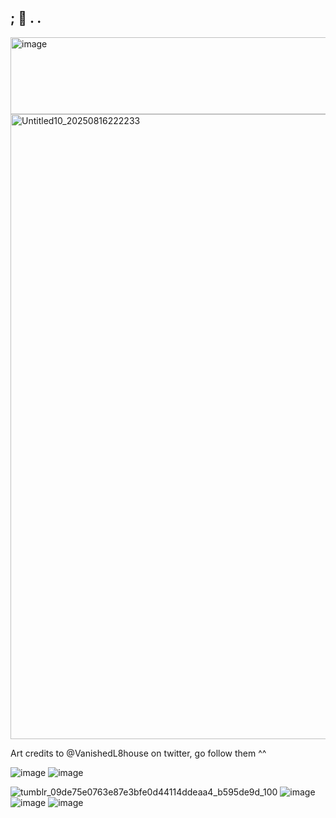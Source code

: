 
## ; 💉 . .

<img width="2048" height="123" alt="image" src="https://github.com/user-attachments/assets/23b5d3f9-1080-4edd-ad11-a235964f4132" />


<img width="1900" height="1000" alt="Untitled10_20250816222233" src="https://github.com/user-attachments/assets/9ff95d91-4c26-4bfb-97f1-6ec52a22c103" />







Art credits to @VanishedL8house on twitter, go follow them ^^

![image](https://github.com/user-attachments/assets/a9b0f31e-1a2b-41a9-b49f-9b6fa2e28c5d)
  ![image](https://github.com/user-attachments/assets/1261802e-38ed-492a-a943-94fd2d38db69)

![tumblr_09de75e0763e87e3bfe0d44114ddeaa4_b595de9d_100](https://github.com/user-attachments/assets/325f8a4f-f962-4f25-b2be-288f03cb8f27)
![image](https://github.com/user-attachments/assets/1885d1ea-00b2-4233-b0bc-049c5ba691a5) ![image](https://github.com/user-attachments/assets/771e70e3-eae3-4033-8c9a-dcda20d1e9fc) ![image](https://github.com/user-attachments/assets/365ea1ae-c9e8-4cc1-840a-8179f053a4ce)








